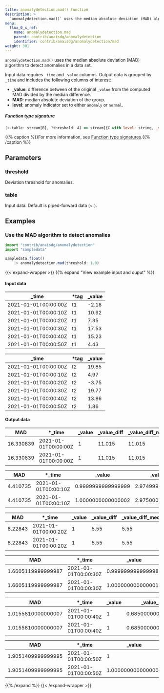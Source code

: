 ```yaml
---
title: anomalydetection.mad() function
description: >
  `anomalydetection.mad()` uses the median absolute deviation (MAD) algorithm to detect anomalies in a data set.
menu:
  flux_0_x_ref:
    name: anomalydetection.mad
    parent: contrib/anaisdg/anomalydetection
    identifier: contrib/anaisdg/anomalydetection/mad
weight: 301
---
```


<!------------------------------------------------------------------------------

IMPORTANT: This page was generated from comments in the Flux source code. Any
edits made directly to this page will be overwritten the next time the
documentation is generated. 

To make updates to this documentation, update the function comments above the
function definition in the Flux source code:

https://github.com/influxdata/flux/blob/master/stdlib/contrib/anaisdg/anomalydetection/mad.flux#L38-L73

Contributing to Flux: https://github.com/influxdata/flux#contributing
Fluxdoc syntax: https://github.com/influxdata/flux/blob/master/docs/fluxdoc.md

------------------------------------------------------------------------------->

`anomalydetection.mad()` uses the median absolute deviation (MAD) algorithm to detect anomalies in a data set.

Input data requires `_time` and `_value` columns.
Output data is grouped by `_time` and includes the following columns of interest:

- **\_value**: difference between of the original `_value` from the computed MAD
  divided by the median difference.
- **MAD**: median absolute deviation of the group.
- **level**: anomaly indicator set to either `anomaly` or `normal`.

##### Function type signature

```js
(<-table: stream[B], ?threshold: A) => stream[{C with level: string, _value_diff_med: D, _value_diff: D, _value: D}] where A: Comparable + Equatable, B: Record, D: Comparable + Divisible + Equatable
```

{{% caption %}}For more information, see [Function type signatures](/flux/v0.x/function-type-signatures/).{{% /caption %}}

## Parameters

### threshold

Deviation threshold for anomalies.



### table

Input data. Default is piped-forward data (`<-`).




## Examples

### Use the MAD algorithm to detect anomalies

```js
import "contrib/anaisdg/anomalydetection"
import "sampledata"

sampledata.float()
    |> anomalydetection.mad(threshold: 1.0)

```

{{< expand-wrapper >}}
{{% expand "View example input and ouput" %}}

#### Input data

| _time                | *tag | _value  |
| -------------------- | ---- | ------- |
| 2021-01-01T00:00:00Z | t1   | -2.18   |
| 2021-01-01T00:00:10Z | t1   | 10.92   |
| 2021-01-01T00:00:20Z | t1   | 7.35    |
| 2021-01-01T00:00:30Z | t1   | 17.53   |
| 2021-01-01T00:00:40Z | t1   | 15.23   |
| 2021-01-01T00:00:50Z | t1   | 4.43    |

| _time                | *tag | _value  |
| -------------------- | ---- | ------- |
| 2021-01-01T00:00:00Z | t2   | 19.85   |
| 2021-01-01T00:00:10Z | t2   | 4.97    |
| 2021-01-01T00:00:20Z | t2   | -3.75   |
| 2021-01-01T00:00:30Z | t2   | 19.77   |
| 2021-01-01T00:00:40Z | t2   | 13.86   |
| 2021-01-01T00:00:50Z | t2   | 1.86    |


#### Output data

| MAD       | *_time               | _value  | _value_diff  | _value_diff_med  | level   | tag  |
| --------- | -------------------- | ------- | ------------ | ---------------- | ------- | ---- |
| 16.330839 | 2021-01-01T00:00:00Z | 1       | 11.015       | 11.015           | anomaly | t1   |
| 16.330839 | 2021-01-01T00:00:00Z | 1       | 11.015       | 11.015           | anomaly | t2   |

| MAD      | *_time               | _value             | _value_diff        | _value_diff_med  | level   | tag  |
| -------- | -------------------- | ------------------ | ------------------ | ---------------- | ------- | ---- |
| 4.410735 | 2021-01-01T00:00:10Z | 0.9999999999999999 | 2.9749999999999996 | 2.975            | normal  | t1   |
| 4.410735 | 2021-01-01T00:00:10Z | 1.0000000000000002 | 2.9750000000000005 | 2.975            | anomaly | t2   |

| MAD     | *_time               | _value  | _value_diff  | _value_diff_med  | level   | tag  |
| ------- | -------------------- | ------- | ------------ | ---------------- | ------- | ---- |
| 8.22843 | 2021-01-01T00:00:20Z | 1       | 5.55         | 5.55             | anomaly | t1   |
| 8.22843 | 2021-01-01T00:00:20Z | 1       | 5.55         | 5.55             | anomaly | t2   |

| MAD                | *_time               | _value             | _value_diff        | _value_diff_med    | level   | tag  |
| ------------------ | -------------------- | ------------------ | ------------------ | ------------------ | ------- | ---- |
| 1.6605119999999987 | 2021-01-01T00:00:30Z | 0.9999999999999984 | 1.1199999999999974 | 1.1199999999999992 | normal  | t1   |
| 1.6605119999999987 | 2021-01-01T00:00:30Z | 1.0000000000000016 | 1.120000000000001  | 1.1199999999999992 | anomaly | t2   |

| MAD                | *_time               | _value  | _value_diff        | _value_diff_med    | level   | tag  |
| ------------------ | -------------------- | ------- | ------------------ | ------------------ | ------- | ---- |
| 1.0155810000000007 | 2021-01-01T00:00:40Z | 1       | 0.6850000000000005 | 0.6850000000000005 | anomaly | t1   |
| 1.0155810000000007 | 2021-01-01T00:00:40Z | 1       | 0.6850000000000005 | 0.6850000000000005 | anomaly | t2   |

| MAD                | *_time               | _value             | _value_diff        | _value_diff_med    | level   | tag  |
| ------------------ | -------------------- | ------------------ | ------------------ | ------------------ | ------- | ---- |
| 1.9051409999999995 | 2021-01-01T00:00:50Z | 1                  | 1.2849999999999997 | 1.2849999999999997 | anomaly | t1   |
| 1.9051409999999995 | 2021-01-01T00:00:50Z | 1.0000000000000002 | 1.285              | 1.2849999999999997 | anomaly | t2   |

{{% /expand %}}
{{< /expand-wrapper >}}
